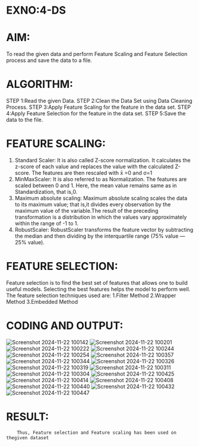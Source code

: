 # EXNO:4-DS
# AIM:
To read the given data and perform Feature Scaling and Feature Selection process and save the
data to a file.

# ALGORITHM:
STEP 1:Read the given Data.
STEP 2:Clean the Data Set using Data Cleaning Process.
STEP 3:Apply Feature Scaling for the feature in the data set.
STEP 4:Apply Feature Selection for the feature in the data set.
STEP 5:Save the data to the file.

# FEATURE SCALING:
1. Standard Scaler: It is also called Z-score normalization. It calculates the z-score of each value and replaces the value with the calculated Z-score. The features are then rescaled with x̄ =0 and σ=1
2. MinMaxScaler: It is also referred to as Normalization. The features are scaled between 0 and 1. Here, the mean value remains same as in Standardization, that is,0.
3. Maximum absolute scaling: Maximum absolute scaling scales the data to its maximum value; that is,it divides every observation by the maximum value of the variable.The result of the preceding transformation is a distribution in which the values vary approximately within the range of -1 to 1.
4. RobustScaler: RobustScaler transforms the feature vector by subtracting the median and then dividing by the interquartile range (75% value — 25% value).

# FEATURE SELECTION:
Feature selection is to find the best set of features that allows one to build useful models. Selecting the best features helps the model to perform well.
The feature selection techniques used are:
1.Filter Method
2.Wrapper Method
3.Embedded Method

# CODING AND OUTPUT:
![Screenshot 2024-11-22 100142](https://github.com/user-attachments/assets/4b81a5c2-62d9-487a-92ad-41e2a2778f5b)
![Screenshot 2024-11-22 100201](https://github.com/user-attachments/assets/d7b15d05-2880-4e9e-9a92-6275968a6ad2)
![Screenshot 2024-11-22 100222](https://github.com/user-attachments/assets/0110882b-2b97-4d3c-8ae0-72968ea26b80)
![Screenshot 2024-11-22 100244](https://github.com/user-attachments/assets/8f3711d1-7713-4704-a818-31f419ab9ac9)
![Screenshot 2024-11-22 100254](https://github.com/user-attachments/assets/c64d836e-faa7-4aae-93b1-26857c6c0753)
![Screenshot 2024-11-22 100357](https://github.com/user-attachments/assets/554d4ea1-9abb-442d-8658-b857620d35b0)
![Screenshot 2024-11-22 100344](https://github.com/user-attachments/assets/087cb159-3e59-4c05-9c46-89b4ce75b6a7)
![Screenshot 2024-11-22 100326](https://github.com/user-attachments/assets/df7cbb26-c5d5-4c86-b6d1-6320de80aa11)
![Screenshot 2024-11-22 100319](https://github.com/user-attachments/assets/0161c95e-5cec-4744-bc0e-595346644ea7)
![Screenshot 2024-11-22 100311](https://github.com/user-attachments/assets/1c92a4a8-433b-4347-ab1d-256fa964df5d)
![Screenshot 2024-11-22 100304](https://github.com/user-attachments/assets/9be580c2-6752-4b4e-9a15-a0eb4f22f28d)
![Screenshot 2024-11-22 100425](https://github.com/user-attachments/assets/91d63902-174d-4b9a-ae0e-3cbfec8889ce)
![Screenshot 2024-11-22 100414](https://github.com/user-attachments/assets/f4317d43-a5a7-4e4f-b945-03a7fb9155ed)
![Screenshot 2024-11-22 100408](https://github.com/user-attachments/assets/9945e7c4-d38b-497f-95cd-826548b75f1d)
![Screenshot 2024-11-22 100440](https://github.com/user-attachments/assets/bbe95168-e47a-4f2b-9ae0-22a77adb56d0)
![Screenshot 2024-11-22 100432](https://github.com/user-attachments/assets/bf59f9f0-6d3e-4500-b0cd-c04d7944e2f0)
![Screenshot 2024-11-22 100447](https://github.com/user-attachments/assets/9c1fef4a-3ddf-460a-a7fd-f923f7afc170)

# RESULT:
        Thus, Feature selection and Feature scaling has been used on thegiven dataset
